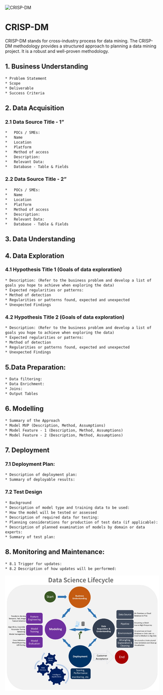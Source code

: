 ![CRISP-DM](/images/dcrisp-dm.jpg)

# CRISP-DM
CRISP-DM stands for cross-industry process for data mining. The CRISP-DM methodology provides a structured approach to planning a data mining project. It is a robust and well-proven methodology. 


## 1. Business Understanding
	* Problem Statement
	* Scope
	* Deliverable
	* Success Criteria

## 2. Data Acquisition

### 2.1 Data Source Title - 1”
	*	POCs / SMEs:
	*	Name 
	*	Location
	*	Platform
	*	Method of access
	*	Description:
	*	Relevant Data:
	*	Database - Table & Fields

### 2.2 Data Source Title - 2”
	*	POCs / SMEs:
	*	Name 
	*	Location
	*	Platform
	*	Method of access
	*	Description:
	*	Relevant Data:
	*	Database - Table & Fields

## 3. Data Understanding

## 4. Data Exploration
### 4.1 Hypothesis Title 1 (Goals of data exploration)
	* Description: (Refer to the business problem and develop a list of goals you hope to achieve when exploring the data)
	* Expected regularities or patterns:
	* Method of detection
	* Regularities or patterns found, expected and unexpected
	* Unexpected Findings

### 4.2 Hypothesis Title 2 (Goals of data exploration)
	* Description: (Refer to the business problem and develop a list of goals you hope to achieve when exploring the data)
	* Expected regularities or patterns:
	* Method of detection
	* Regularities or patterns found, expected and unexpected
	* Unexpected Findings

## 5.Data Preparation:
	* Data filtering:
	* Data Enrichment:
	* Joins:
	* Output Tables

## 6. Modelling 
	* Summary of the Approach
	* Model MVP (Description, Method, Assumptions)
	* Model Feature - 1 (Description, Method, Assumptions)
	* Model Feature - 2 (Description, Method, Assumptions)

## 7. Deployment
### 7.1 Deployment Plan:
	* Description of deployment plan:
	* Summary of deployable results:


### 7.2 Test Design
	* Background
	* Description of model type and training data to be used:
	* How the model will be tested or assessed
	* Description of required data for testing:
	* Planning considerations for production of test data (if applicable):
	* Description of planned examination of models by domain or data experts:
	* Summary of test plan:

## 8. Monitoring and Maintenance:
	* 8.1 Trigger for updates:
	* 8.2 Description of how updates will be performed:


![Lifecycle](/images/ds-lifecycle.jpg)









